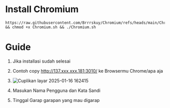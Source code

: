 # Install Chromium

```
https://raw.githubusercontent.com/Brrrskuy/Chromium/refs/heads/main/Chromium.sh && chmod +x Chromium.sh && ./Chromium.sh
```
# Guide

1. Jika installasi sudah selesai 
2. Contoh copy http://137.xxx.xxx.181:3010/ ke Browsermu Chrome/apa aja
3. ![Cuplikan layar 2025-01-16 162415](https://github.com/user-attachments/assets/e38b9ed2-c0e9-445e-9320-e59b1eb0bdf0)


4. Masukan Nama Pengguna dan Kata Sandi
5. Tinggal Garap garapan yang mau digarap
